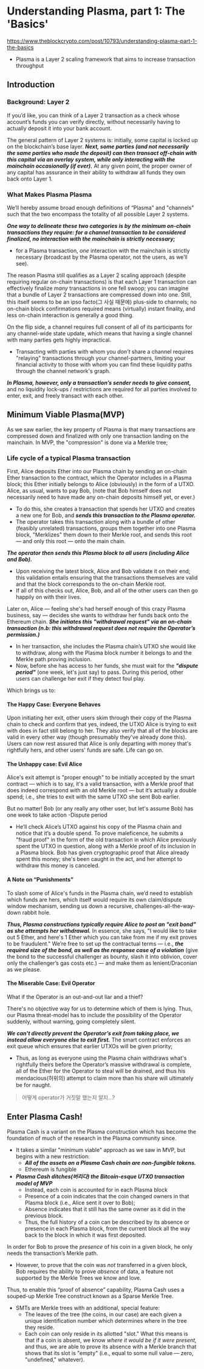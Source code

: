 # Understanding Plasma, part 1: The 'Basics'

https://www.theblockcrypto.com/post/10793/understanding-plasma-part-1-the-basics

- Plasma is a Layer 2 scaling framework that aims to increase transaction throughput

## Introduction

### Background: Layer 2

If you’d like, you can think of a Layer 2 transaction as a check whose account’s funds you can verify directly, without necessarily having to actually deposit it into your bank account. 

The general pattern of Layer 2 systems is: initially, some capital is locked up on the blockchain’s base layer. ***Next, some parties (and not necessarily the same parties who made the deposit) can then transact off-chain with this capital via an overlay system, while only interacting with the mainchain occasionally (if ever).*** At any given point, the proper owner of any capital has assurance in their ability to withdraw all funds they own back onto Layer 1.

### What Makes Plasma Plasma

We’ll hereby  assume broad enough definitions of “Plasma" and "channels" such that the  two encompass the totality of all possible Layer 2 systems.

***One way to delineate these two categories is by the minimum on-chain transactions they require: for a channel transaction to be considered finalized, no interaction with the mainchain is strictly necessary;***

- for a Plasma transaction, *one* interaction with the mainchain is strictly necessary (broadcast by the Plasma operator, not the users, as we’ll see).

The reason Plasma still qualifies as a Layer 2 scaling approach (despite requiring regular on-chain transactions) is that each Layer 1 transaction can effectively finalize *many* transactions in one fell swoop; you can imagine that a bundle of Layer 2 transactions are compressed down into one. Still, this itself seems to be an ipso facto(그 사실 때문에) plus-side to channels; no on-chain block confirmations required means (virtually) instant finality, and less on-chain interaction is generally a good thing. 

On the flip side, a channel requires full consent of all of its participants for any channel-wide state update, which means that having a single channel with many parties gets highly impractical.

- Transacting with parties with whom you *don't* share a channel requires "relaying" transactions through your channel-partners, limiting your financial activity to those with whom you can find these liquidity paths through the channel network's graph.

***In Plasma, however, only a transaction’s sender needs to give consent,*** and no liquidity lock-ups / restrictions are required for all parties involved to enter, exit, and freely transact with each other.

## Minimum Viable Plasma(MVP)

As we saw earlier, the key property of Plasma is that many transactions are compressed down and finalized with only one transaction landing on the mainchain. In MVP, the "compression" is done via a Merkle tree; 

### Life cycle of a typical Plasma transaction

First, Alice deposits Ether into our Plasma chain by sending an on-chain Ether transaction to the contract, which the Operator includes in a Plasma block; this Ether initially  belongs to Alice (obviously) in the form of a UTXO. Alice, as usual,  wants to pay Bob, (note that Bob himself does not necessarily need to  have made any on-chain deposits himself yet, or ever.)

- To do this, she  creates a transaction that spends her UTXO and creates a new one for  Bob, and ***sends this transaction to the Plasma operator.***
- The operator takes this transaction along with a bundle of other (feasibly unrelated) transactions, groups them together into one Plasma block, "Merklizes" them down to their Merkle root, and sends this root — and only this root  — onto the main chain. 

***The operator then sends this Plasma block to all users (including Alice and Bob).***

- Upon receiving the latest block, Alice and Bob validate it on their end; this validation entails ensuring that the transactions themselves are valid and that the block corresponds to the on-chain Merkle root.
- If all of  this checks out, Alice, Bob, and all of the other users can then go happily on with their lives. 

Later on, Alice — feeling she's had herself enough of this crazy Plasma business, say — decides she wants to withdraw her funds back onto the Ethereum chain. ***She initiates this "withdrawal request" via an on-chain transaction (n.b: this withdrawal  request does not require the Operator’s permission.)***

- In her transaction, she includes the Plasma  chain’s UTXO she would like to withdraw, along with the Plasma block number it belongs to and the Merkle path proving inclusion.
- Now, before she has access to her funds, she must wait for the ***"dispute period"*** (one  week, let's just say) to pass. During this period, other users can challenge her exit if they detect foul play. 

Which brings us to:

#### The Happy Case: Everyone Behaves

Upon initiating her exit, other users skim through their copy of the Plasma chain to check and confirm that yes, indeed, the UTXO Alice is trying to exit with does in fact still belong to her. They also verify that all of the blocks are valid in  every other way (though presumably they’ve already done this). Users can now rest assured that Alice is only departing with money that's rightfully hers, and other users' funds are safe. Life can go on. 

#### The Unhappy case: Evil Alice

Alice's exit attempt is "proper enough" to be initially accepted by the smart contract — which is to say, it's a valid transaction, with a Merkle proof that does indeed correspond with an old Merkle root — but it’s actually a double spend;  i.e., she tries to exit with the same UTXO she sent Bob earlier.

But no matter! Bob (or any really any  other user, but let's assume Bob) has one week to take action -Dispute period

- He’ll check Alice’s UTXO against his copy of the Plasma chain and notice that it’s a double spend. To prove maleficence, he submits a "fraud proof" in the form of the old transaction in which Alice previously spent the UTXO in question, along with a Merkle proof of *its* inclusion in a Plasma block. Bob has given cryptographic proof that Alice already spent this money; she's been caught in the act, and her attempt to withdraw this money is canceled. 

#### A Note on “Punishments”

To slash some of Alice's funds in the Plasma chain, we’d need to establish which funds are hers, which itself would require its own claim/dispute window mechanism, sending us down a recursive, challenges-all-the-way-down rabbit hole.

***Thus, Plasma constructions typically  require Alice to post an "exit bond" as she attempts her withdrawal.*** In essence, she says, "I would like to take out 5 Ether, and here's 1 Ether which you can take from me if my exit proves to be fraudulent." We’re  free to set up the contractual terms — i.e., ***the required size of the  bond, as well as the response case of a violation*** (give the bond to the  successful challenger as bounty, slash it into oblivion, cover only the  challenger’s gas costs etc.) — and make them as lenient/Draconian as we please.

#### The Miserable Case: Evil Operator

What if the Operator is an out-and-out liar and a thief? 

There's no objective way for us to determine which of them is lying. Thus, our Plasma threat-model has to include the possibility of the Operator suddenly, without warning, going completely silent.

***We can't directly prevent the Operator’s exit from taking place, we instead allow everyone else to exit first.*** The smart contract enforces an exit queue which ensures that earlier UTXOs will be given priority;

- Thus, as long as everyone using the Plasma chain withdraws what's rightfully theirs before the Operator’s massive withdrawal is complete, all of the Ether for the Operator to steal will be drained, and thus his mendacious(허위의) attempt to claim more than his share will ultimately be for naught.

> 어떻게 operator가 거짓말 했는지 알지...?

## Enter Plasma Cash!

Plasma Cash is a variant on the Plasma construction which has become the foundation of much of the research in the Plasma community since.

- It takes a  similar "minimum viable" approach as we saw in MVP, but begins with a  new restriction:
  - ***All of the assets on a Plasma Cash chain are  non-fungible tokens.***
  - Ethereum is fungible
- ***Plasma Cash ditches(버리다) the Bitcoin-esque UTXO transaction model of MVP***
  - Instead, each coin is accounted for in each Plasma block
  - Presence of a coin indicates that the coin changed owners in that Plasma block (i.e., Alice sent it over to  Bob);
  - Absence indicates that it still has the same owner as it did in the previous block.
  - Thus, the full history of a coin can be described by its absence or presence in each Plasma block, from the current block all the way back to the block in which it was first deposited.

In order for Bob to prove the *presence* of his coin in a given block, he only needs the transaction’s Merkle path.

- However, to prove that the coin was *not* transferred in a given block, Bob requires the ability to prove *absence* of data, a feature not supported by the Merkle Trees we know and love.

Thus, to enable this “proof of absence”  capability, Plasma Cash uses a souped-up Merkle Tree construct known as a Sparse Merkle Tree.

- SMTs are Merkle trees with an additional, special feature:
  - The leaves of the tree (the coins, in our  case) are each given a unique identification number which determines  where in the tree they reside.
  - Each coin can only reside in its allotted "slot." What this means is that if a coin is absent, we know *where it would be if it were present,* and thus, we are able to prove its absence with a Merkle branch that shows that its slot is "empty" (i.e., equal to some null value — zero,  "undefined," whatever).

